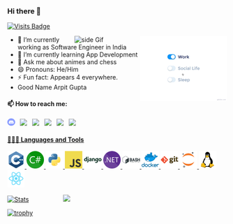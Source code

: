 ### Hi there 👋
[![Visits Badge](https://badges.pufler.dev/visits/NarutoOp/NarutoOp)](https://badges.pufler.dev/visits/NarutoOp/NarutoOp)

<img src="https://github.com/NarutoOp/NarutoOp/blob/main/assets/life_balance.gif" alt="side Image" align="right" width="200" height="auto" />
<a href="https://ko-fi.com/narutoop"> <img src="https://media3.giphy.com/media/ZEB6yFbLnhyQf7g3hn/giphy.gif" alt="side Gif" align="right" width="150" height="auto"/> </a>

- 🔭 I’m currently working as Software Engineer in India
- 🌱 I’m currently learning App Development
- 💬 Ask me about animes and chess
- 😄 Pronouns: He/Him
- ⚡ Fun fact: Appears 4 everywhere.
- Good Name Arpit Gupta

#### 📫 How to reach me:
  
[<img src="https://github.com/narutoop/narutoop/blob/main/assets/discord-round.svg" width="3.5%"/>](https://discord.gg/Lelouch#2151)  &nbsp; [<img src="https://img.icons8.com/color/48/000000/twitter.png" width="3.5%"/>](https://twitter.com/ArpitGu34982910)  &nbsp; [<img src="https://img.icons8.com/color/48/000000/linkedin.png" width="3.5%"/>](https://www.linkedin.com/in/arpit-gupta-a65171160/)  &nbsp; [<img src="https://img.icons8.com/fluent/48/000000/facebook-new.png" width="3.5%"/>](https://www.facebook.com/arpitgupta/)  &nbsp; [<img src="https://img.icons8.com/fluent/48/000000/instagram-new.png" width="3.5%"/>](https://www.instagram.com/mrflyke/)  &nbsp; <a href="mailto:zingahugane@gmail.com"> <img src="https://img.icons8.com/fluent/48/000000/gmail.png" width="3.5%"/>
  
#### 👨🏻‍💻 Languages and Tools <br />
<code><img height="40" src="https://raw.githubusercontent.com/github/explore/80688e429a7d4ef2fca1e82350fe8e3517d3494d/topics/cpp/cpp.png"></code>
<code><img height="40" src="https://raw.githubusercontent.com/github/explore/80688e429a7d4ef2fca1e82350fe8e3517d3494d/topics/csharp/csharp.png"></code>
<code><img height="40" src="https://raw.githubusercontent.com/github/explore/80688e429a7d4ef2fca1e82350fe8e3517d3494d/topics/python/python.png"></code>
<code><img height="40" src="https://raw.githubusercontent.com/github/explore/80688e429a7d4ef2fca1e82350fe8e3517d3494d/topics/javascript/javascript.png"></code>
<code><img height="40" src="https://raw.githubusercontent.com/github/explore/80688e429a7d4ef2fca1e82350fe8e3517d3494d/topics/django/django.png"></code>
<code><img height="40" src="https://raw.githubusercontent.com/github/explore/80688e429a7d4ef2fca1e82350fe8e3517d3494d/topics/dotnet/dotnet.png"></code>
<code><img height="40" src="https://raw.githubusercontent.com/github/explore/80688e429a7d4ef2fca1e82350fe8e3517d3494d/topics/bash/bash.png"></code>
<code><img height="40" src="https://raw.githubusercontent.com/github/explore/80688e429a7d4ef2fca1e82350fe8e3517d3494d/topics/docker/docker.png"></code>
<code><img height="40" src="https://raw.githubusercontent.com/github/explore/80688e429a7d4ef2fca1e82350fe8e3517d3494d/topics/git/git.png"></code>
<code><img height="40" src="https://raw.githubusercontent.com/github/explore/80688e429a7d4ef2fca1e82350fe8e3517d3494d/topics/jupyter-notebook/jupyter-notebook.png"></code>
<code><img height="40" src="https://raw.githubusercontent.com/github/explore/80688e429a7d4ef2fca1e82350fe8e3517d3494d/topics/linux/linux.png"></code>
<code><img height="40" src="https://raw.githubusercontent.com/github/explore/80688e429a7d4ef2fca1e82350fe8e3517d3494d/topics/react/react.png"></code>

  
[![Stats](https://github-readme-stats.vercel.app/api?username=narutoop&show_icons=true&theme=radical)](https://github-readme-stats.vercel.app/api?username=narutoop&show_icons=true&theme=radical)&nbsp; &nbsp; &nbsp; &nbsp; &nbsp; &nbsp; &nbsp; &nbsp; &nbsp; &nbsp; <img src="https://github.com/narutoop/narutoop/blob/main/assets/saved.gif" width="195">
  
[![trophy](https://github-profile-trophy.vercel.app/?username=narutoop&theme=juicyfresh&no-frame=true&row=1&&margin-w=20&no-bg=true)](https://github-profile-trophy.vercel.app/?username=narutoop&theme=juicyfresh&no-frame=true&row=1&&margin-w=20&no-bg=true)

